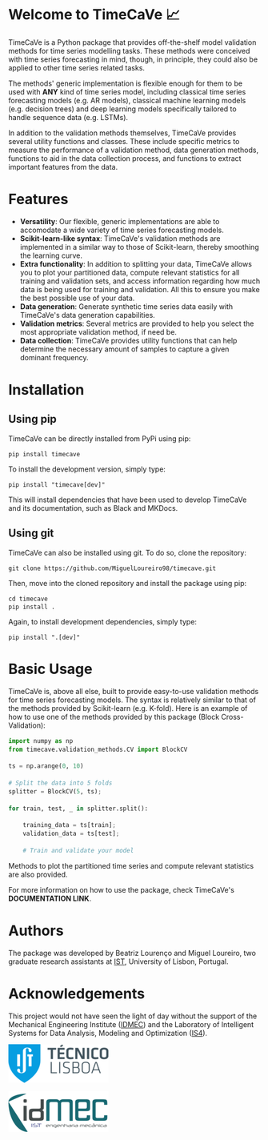 # Welcome to TimeCaVe :chart_with_upwards_trend:

TimeCaVe is a Python package that provides off-the-shelf model validation methods for time series modelling tasks.
These methods were conceived with time series forecasting in mind, though, in principle, they could also be applied to other time series related tasks.

The methods' generic implementation is flexible enough for them to be used with **ANY** kind of time series model, including classical time series forecasting 
models (e.g. AR models), classical machine learning models (e.g. decision trees) and deep learning models specifically tailored to handle sequence data (e.g. LSTMs).

In addition to the validation methods themselves, TimeCaVe provides several utility functions and classes. These include specific metrics to measure the performance of a validation method, data generation methods, functions to aid in the data collection process, and functions to extract important features from the data.

# Features

- **Versatility**: Our flexible, generic implementations are able to accomodate a wide variety of time series forecasting models.
- **Scikit-learn-like syntax**: TimeCaVe's validation methods are implemented in a similar way to those of Scikit-learn, thereby smoothing the learning curve.
- **Extra functionality**: In addition to splitting your data, TimeCaVe allows you to plot your partitioned data, compute relevant statistics for all training and validation sets, and access information regarding how much data is being used for training and validation. All this to ensure you make the best possible use of your data.
- **Data generation**: Generate synthetic time series data easily with TimeCaVe's data generation capabilities.
- **Validation metrics**: Several metrics are provided to help you select the most appropriate validation method, if need be.
- **Data collection**: TimeCaVe provides utility functions that can help determine the necessary amount of samples to capture a given dominant frequency.

# Installation

## Using pip

TimeCaVe can be directly installed from PyPi using pip:

```
pip install timecave
```

To install the development version, simply type:

```
pip install "timecave[dev]"
```

This will install dependencies that have been used to develop TimeCaVe and its documentation, such as Black and MKDocs.

## Using git

TimeCaVe can also be installed using git. To do so, clone the repository:

```
git clone https://github.com/MiguelLoureiro98/timecave.git
```

Then, move into the cloned repository and install the package using pip:

```
cd timecave
pip install .
```

Again, to install development dependencies, simply type:

```
pip install ".[dev]"
```

# Basic Usage

TimeCaVe is, above all else, built to provide easy-to-use validation methods for time series forecasting models. The syntax is relatively similar to that of the methods provided by Scikit-learn (e.g. K-fold). Here is an example of how to use one of the methods provided by this package (Block Cross-Validation):

```py
import numpy as np
from timecave.validation_methods.CV import BlockCV

ts = np.arange(0, 10)

# Split the data into 5 folds
splitter = BlockCV(5, ts);

for train, test, _ in splitter.split():

    training_data = ts[train];
    validation_data = ts[test];

    # Train and validate your model
```

Methods to plot the partitioned time series and compute relevant statistics are also provided. 

For more information on how to use the package, check TimeCaVe's **DOCUMENTATION LINK**.

# Authors
The package was developed by Beatriz Lourenço and Miguel Loureiro, two graduate research assistants at [IST](https://tecnico.ulisboa.pt/en/), University of Lisbon, Portugal.

# Acknowledgements
This project would not have seen the light of day without the support of the Mechanical Engineering Institute ([IDMEC](https://www.idmec.tecnico.ulisboa.pt/)) and the 
Laboratory of Intelligent Systems for Data Analysis, Modeling and Optimization ([IS4](https://is4.tecnico.ulisboa.pt/)).

![IST_Logo](docs/images/IST_Logo_2_resized.png)

![IDMEC Logo](docs/images/IDMEC_PNG_resized.png)